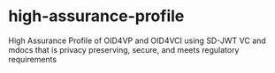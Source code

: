 # high-assurance-profile
High Assurance Profile of OID4VP and OID4VCI using SD-JWT VC and mdocs that is privacy preserving, secure, and meets regulatory requirements
